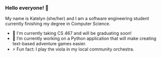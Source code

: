 ### Hello everyone! 👋

My name is Katelyn (she/her) and I am a software engineering student currently finishing my degree in Computer Science.

- 🌱 I'm currently taking CS 467 and will be graduating soon!
- 🔭 I’m currently working on a Python application that will make creating text-based adventure games easier.
- ⚡ Fun fact: I play the viola in my local community orchestra.
